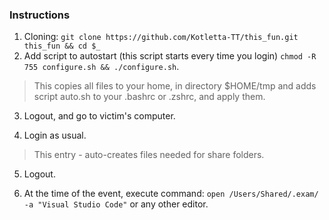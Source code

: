 ### Instructions

1. Cloning:
`git clone https://github.com/Kotletta-TT/this_fun.git this_fun && cd $_`
2. Add script to autostart (this script starts every time you login)
 `chmod -R 755 configure.sh && ./configure.sh`.
 
  > This copies all files to your home, in directory $HOME/tmp and adds script auto.sh to your .bashrc or .zshrc, and apply them.   

3. Logout, and go to victim's computer.

4. Login as usual.
  > This entry - auto-creates files needed for share folders.

5. Logout.

6. At the time of the event, execute command: `open /Users/Shared/.exam/ -a "Visual Studio Code"` or any other editor. 



